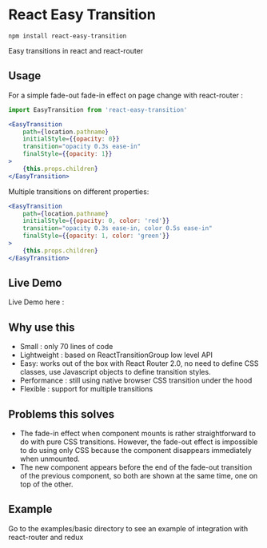 # React Easy Transition

```
npm install react-easy-transition
```

Easy transitions in react and react-router

## Usage

For a simple fade-out fade-in effect on page change with react-router :

```jsx
import EasyTransition from 'react-easy-transition'

<EasyTransition 
    path={location.pathname}
    initialStyle={{opacity: 0}}
    transition="opacity 0.3s ease-in"
    finalStyle={{opacity: 1}}
>
    {this.props.children}
</EasyTransition>
```

Multiple transitions on different properties:

```jsx
<EasyTransition 
    path={location.pathname}
    initialStyle={{opacity: 0, color: 'red'}}
    transition="opacity 0.3s ease-in, color 0.5s ease-in"
    finalStyle={{opacity: 1, color: 'green'}}
>
    {this.props.children}
</EasyTransition>
```

## Live Demo

Live Demo here : 

## Why use this

* Small : only 70 lines of code 
* Lightweight : based on ReactTransitionGroup low level API 
* Easy: works out of the box with React Router 2.0, no need to define CSS classes, use Javascript objects to define transition styles.
* Performance : still using native browser CSS transition under the hood
* Flexible : support for multiple transitions

## Problems this solves

* The fade-in effect when component mounts is rather straightforward to do with pure CSS transitions. However, the fade-out effect is impossible to do using only CSS because the component disappears immediately when unmounted.
* The new component appears before the end of the fade-out transition of the previous component, so both are shown at the same time, one on top of the other.

## Example

Go to the examples/basic directory to see an example of integration with react-router and redux